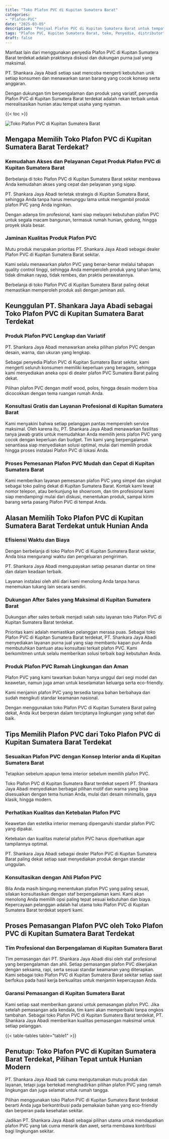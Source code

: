 ```yaml
---
title: "Toko Plafon PVC di Kupitan Sumatera Barat"
categories: 
- "Plafon-PVC"
date: "2025-03-05"
description: "Penjual Plafon PVC di Kupitan Sumatera Barat untuk tempat tinggal, office, dan ritel. Produk unggulan, beragam motif, variasi warna menarik, dengan servis pemasangan oleh tim ahli dan garansi resmi!|Servis penjualan Plafon PVC di Kupitan Sumatera Barat untuk kebutuhan hunian, office, maupun toko, beserta plafon berkualitas dan instalasi oleh tenaga ahli berpengalaman dan garansi resmi.|Solusi Plafon PVC di Kupitan Sumatera Barat yang terpercaya bagi rumah, office, serta ritel, dengan plafon berkualitas dan pemasangan dikerjakan oleh tenaga ahli profesional dan kepastian resmi.|Penjualan Plafon PVC di Kupitan Sumatera Barat untuk rumah, perkantoran, serta ritel, dengan plafon terbaik dan instalasi oleh teknisi profesional, dilengkapi dengan kepastian resmi.}"
tags: "Plafon PVC, Kupitan Sumatera Barat, toko, Penyedia, distributor"
draft: false
---
```


Manfaat lain dari menggunakan penyedia Plafon PVC di Kupitan Sumatera Barat terdekat adalah praktisnya diskusi dan dukungan purna jual yang maksimal.

PT. Shankara Jaya Abadi setiap saat mencoba mengerti kebutuhan unik setiap konsumen dan menawarkan saran barang yang cocok konsep serta anggaran.

Dengan dukungan tim berpengalaman dan produk yang variatif, penyedia Plafon PVC di Kupitan Sumatera Barat terdekat adalah rekan terbaik untuk merealisasikan hunian atau tempat usaha yang nyaman.

{{< toc >}}

![Toko Plafon PVC di Kupitan Sumatera Barat](/images/Plafon-PVC/Toko-Plafon-PVC-di-Kupitan-Sumatera-Barat.png)


## Mengapa Memilih Toko Plafon PVC di Kupitan Sumatera Barat Terdekat?

### Kemudahan Akses dan Pelayanan Cepat Produk Plafon PVC di Kupitan Sumatera Barat

Berbelanja di toko Plafon PVC di Kupitan Sumatera Barat sekitar membawa Anda kemudahan akses yang cepat dan pelayanan yang sigap.

PT. Shankara Jaya Abadi terletak strategis di Kupitan Sumatera Barat, sehingga Anda tanpa harus menunggu lama untuk mengambil produk plafon PVC yang Anda inginkan.

Dengan adanya tim profesional, kami siap melayani kebutuhan plafon PVC untuk segala macam bangunan, termasuk rumah hunian, gedung, hingga proyek skala besar.

### Jaminan Kualitas Produk Plafon PVC

Mutu produk merupakan prioritas PT. Shankara Jaya Abadi sebagai dealer Plafon PVC di Kupitan Sumatera Barat sekitar.

Kami selalu menawarkan plafon PVC yang benar-benar melalui tahapan quality control tinggi, sehingga Anda memperoleh produk yang tahan lama, tidak dimakan rayap, tidak rembes, dan praktis perawatannya.

Berbelanja di toko Plafon PVC di Kupitan Sumatera Barat paling dekat memastikan memperoleh produk asli dengan jaminan asli.

## Keunggulan PT. Shankara Jaya Abadi sebagai Toko Plafon PVC di Kupitan Sumatera Barat Terdekat

### Produk Plafon PVC Lengkap dan Variatif

PT. Shankara Jaya Abadi menawarkan aneka pilihan plafon PVC dengan desain, warna, dan ukuran yang lengkap.

Sebagai penyedia Plafon PVC di Kupitan Sumatera Barat sekitar, kami mengerti seluruh konsumen memiliki keperluan yang beragam, sehingga kami menyediakan aneka opsi di dealer plafon PVC Sumatera Barat paling dekat.

Pilihan plafon PVC dengan motif wood, polos, hingga desain modern bisa dicocokkan dengan tema ruangan rumah Anda.

### Konsultasi Gratis dan Layanan Profesional di Kupitan Sumatera Barat

Kami menyakini bahwa setiap pelanggan pantas memperoleh service maksimal. Oleh karena itu, PT. Shankara Jaya Abadi menawarkan fasilitas tanya jawab gratis untuk memudahkan Anda memilih jenis plafon PVC yang cocok dengan keperluan dan budget. Tim kami yang berpengalaman senantiasa siap menyediakan solusi optimal, mulai dari memilih produk hingga proses instalasi Plafon PVC di lokasi Anda.

### Proses Pemesanan Plafon PVC Mudah dan Cepat di Kupitan Sumatera Barat

Kami memberikan layanan pemesanan plafon PVC yang simpel dan singkat sebagai toko paling dekat di Kupitan Sumatera Barat. Kontak kami lewat nomor telepon, atau berkunjung ke showroom, dan tim profesional kami siap mendampingi mulai dari diskusi, menentukan produk, sampai kirim barang serta pasang Plafon PVC di tempat Anda.

## Alasan Memilih Toko Plafon PVC di Kupitan Sumatera Barat Terdekat untuk Hunian Anda

### Efisiensi Waktu dan Biaya

Dengan berbelanja di toko Plafon PVC di Kupitan Sumatera Barat sekitar, Anda bisa mengurangi waktu dan pengeluaran pengiriman.

PT. Shankara Jaya Abadi mengupayakan setiap pesanan diantar on time dan dalam keadaan terbaik.

Layanan instalasi oleh ahli dari kami menolong Anda tanpa harus menemukan tukang lain secara sendiri.

### Dukungan After Sales yang Maksimal di Kupitan Sumatera Barat

Dukungan after sales terbaik menjadi salah satu layanan toko Plafon PVC di Kupitan Sumatera Barat terdekat.

Prioritas kami adalah memastikan pelanggan merasa puas. Sebagai toko Plafon PVC di Kupitan Sumatera Barat terdekat, PT. Shankara Jaya Abadi menyediakan layanan purna jual yang siap membantu kapan pun Anda membutuhkan bantuan atau konsultasi terkait plafon PVC. Kami berkomitmen untuk selalu memberikan solusi terbaik bagi kebutuhan Anda.

### Produk Plafon PVC Ramah Lingkungan dan Aman

Plafon PVC yang kami tawarkan bukan hanya unggul dari segi model dan keawetan, namun juga aman untuk keselamatan keluarga serta eco-friendly.

Kami menjamin plafon PVC yang tersedia tanpa bahan berbahaya dan sudah mengikuti standar keamanan nasional.

Dengan menggunakan toko Plafon PVC di Kupitan Sumatera Barat paling dekat, Anda ikut berperan dalam terciptanya lingkungan yang sehat dan baik.

## Tips Memilih Plafon PVC dari Toko Plafon PVC di Kupitan Sumatera Barat Terdekat

### Sesuaikan Plafon PVC dengan Konsep Interior anda di Kupitan Sumatera Barat

Tetapkan sebelum apapun tema interior sebelum memilih plafon PVC.

Toko Plafon PVC di Kupitan Sumatera Barat terdekat seperti PT. Shankara Jaya Abadi menyediakan berbagai pilihan motif dan warna yang bisa disesuaikan dengan tema hunian Anda, mulai dari desain minimalis, gaya klasik, hingga modern.

### Perhatikan Kualitas dan Ketebalan Plafon PVC

Keawetan dan estetika interior memang dipengaruhi standar plafon PVC yang dipakai.

Ketebalan dan kualitas material plafon PVC harus diperhatikan agar tampilannya optimal.

PT. Shankara Jaya Abadi sebagai dealer Plafon PVC di Kupitan Sumatera Barat paling dekat setiap saat menyediakan produk dengan standar unggulan.

### Konsultasikan dengan Ahli Plafon PVC

Bila Anda masih bingung menentukan plafon PVC yang paling sesuai, silakan konsultasikan dengan staf berpengalaman kami. Kami akan menolong Anda memilih opsi paling tepat sesuai kebutuhan dan biaya. Kepercayaan pelanggan adalah hal utama toko Plafon PVC di Kupitan Sumatera Barat terdekat seperti kami.

## Proses Pemasangan Plafon PVC oleh Toko Plafon PVC di Kupitan Sumatera Barat Terdekat

### Tim Profesional dan Berpengalaman di Kupitan Sumatera Barat

Tim pemasangan dari PT. Shankara Jaya Abadi diisi oleh staf profesional yang berpengalaman dan ahli. Setiap pemasangan plafon PVC dikerjakan dengan seksama, rapi, serta sesuai standar keamanan yang diterapkan. Kami sebagai toko Plafon PVC di Kupitan Sumatera Barat sekitar setiap saat berfokus pada hasil kerja berkualitas untuk menjamin kepercayaan Anda.

### Garansi Pemasangan di Kupitan Sumatera Barat

Kami setiap saat memberikan garansi untuk pemasangan plafon PVC. Jika setelah pemasangan ada kendala, tim kami akan memperbaiki tanpa ongkos tambahan. Sebagai toko Plafon PVC di Kupitan Sumatera Barat terdekat, PT. Shankara Jaya Abadi memberikan kualitas pemasangan maksimal untuk setiap pelanggan.

{{< table-tables table="table1" >}}

## Penutup: Toko Plafon PVC di Kupitan Sumatera Barat Terdekat, Pilihan Tepat untuk Hunian Modern

PT. Shankara Jaya Abadi tak cuma mengutamakan mutu produk dan layanan, tetapi juga bertekad menghadirkan pilihan plafon PVC yang ramah lingkungan dan juga selamat untuk rumah tangga.

Pilihan menggunakan toko Plafon PVC di Kupitan Sumatera Barat terdekat berarti Anda juga berkontribusi pada pemakaian bahan yang eco-friendly dan berperan pada kesehatan sekitar.

Jadikan PT. Shankara Jaya Abadi sebagai pilihan utama untuk mendapatkan plafon PVC yang tak cuma menarik dan awet, serta membawa kontribusi bagi lingkungan sekitar.